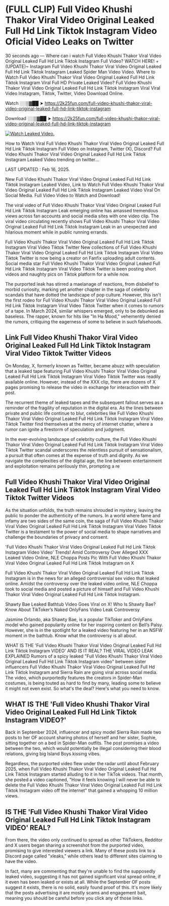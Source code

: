 # (FULL CLIP) Full Video Khushi Thakor Viral Video Original Leaked Full Hd Link Tiktok Instagram Video Oficial Video Leaks on Twitter

30 seconds ago — Where can i watch Full Video Khushi Thakor Viral Video Original Leaked Full Hd Link Tiktok Instagram Full Video? WATCH HERE! +(UPDATE)~ Instagram Full Video Khushi Thakor Viral Video Original Leaked Full Hd Link Tiktok Instagram Leaked Spider Man Video Video. Where to Watch Full Video Khushi Thakor Viral Video Original Leaked Full Hd Link Tiktok Instagram Viral Full HD Private Leaked Video? Full Video Khushi Thakor Viral Video Original Leaked Full Hd Link Tiktok Instagram Viral Viral Video Instagram, Tiktok, Twitter, Video Download Online.

Watch ░░▒▓██ ➤ https://2k25fun.com/full-video-khushi-thakor-viral-video-original-leaked-full-hd-link-tiktok-instagram

Download ░░▒▓██ ➤ https://2k25fun.com/full-video-khushi-thakor-viral-video-original-leaked-full-hd-link-tiktok-instagram

[![Watch Leaked Video.](https://miro.medium.com/v2/resize:fit:828/format:webp/1*cilzJN44JGOrTw9NJCrNHA.gif "Watch Leaked Video")](https://2k25fun.com/full-video-khushi-thakor-viral-video-original-leaked-full-hd-link-tiktok-instagram)

How to Watch Viral Full Video Khushi Thakor Viral Video Original Leaked Full Hd Link Tiktok Instagram Full Video on Instagram, Twitter (X), Discord? Full Video Khushi Thakor Viral Video Original Leaked Full Hd Link Tiktok Instagram Leaked Video trending on twitter...

LAST UPDATED : Feb 16, 2025.

New Full Video Khushi Thakor Viral Video Original Leaked Full Hd Link Tiktok Instagram Leaked Video, Link to Watch Full Video Khushi Thakor Viral Video Original Leaked Full Hd Link Tiktok Instagram Leaked Video Viral On Social Media. Full Video Video to Watch and Download!

The viral video of Full Video Khushi Thakor Viral Video Original Leaked Full Hd Link Tiktok Instagram Leak emerging online has amassed tremendous views across fan accounts and social media sites with one video clip. The viral video circulating recently shows Full Video Khushi Thakor Viral Video Original Leaked Full Hd Link Tiktok Instagram Leak in an unexpected and hilarious moment while in public running errands.

Full Video Khushi Thakor Viral Video Original Leaked Full Hd Link Tiktok Instagram Viral Video Tiktok Twitter New collections of Full Video Khushi Thakor Viral Video Original Leaked Full Hd Link Tiktok Instagram Viral Video Tiktok Twitter is now being a creator on Fanfix uploading adult contents. Social media star Full Video Khushi Thakor Viral Video Original Leaked Full Hd Link Tiktok Instagram Viral Video Tiktok Twitter is been posting short videos and naughty pics on Tiktok platform for a while now.

The purported leak has stirred a maelanage of reactions, from disbelief to morbid curiosity, marking yet another chapter in the saga of celebrity scandals that have dotted the landscape of pop culture. However, this isn't the first rodeo for Full Video Khushi Thakor Viral Video Original Leaked Full Hd Link Tiktok Instagram Viral Video Tiktok Twitter when it comes to rumors of a tape. In March 2024, similar whispers emerged, only to be debunked as baseless. The rapper, known for hits like "In Ha Mood," vehemently denied the rumors, critiquing the eagerness of some to believe in such falsehoods.

## Link Full Video Khushi Thakor Viral Video Original Leaked Full Hd Link Tiktok Instagram Viral Video Tiktok Twitter Videos

On Monday, X, formerly known as Twitter, became abuzz with speculation that a leaked tape featuring Full Video Khushi Thakor Viral Video Original Leaked Full Hd Link Tiktok Instagram Viral Video Tiktok Twitter was readily available online. However, instead of the XXX clip, there are dozens of X pages promising to release the video in exchange for interaction with their post.

The recurrent theme of leaked tapes and the subsequent fallout serves as a reminder of the fragility of reputation in the digital era. As the lines between private and public life continue to blur, celebrities like Full Video Khushi Thakor Viral Video Original Leaked Full Hd Link Tiktok Instagram Viral Video Tiktok Twitter find themselves at the mercy of internet chatter, where a rumor can ignite a firestorm of speculation and judgment.

In the ever-evolving landscape of celebrity culture, the Full Video Khushi Thakor Viral Video Original Leaked Full Hd Link Tiktok Instagram Viral Video Tiktok Twitter scandal underscores the relentless pursuit of sensationalism, a pursuit that often comes at the expense of truth and dignity. As we navigate the complexities of the digital age, the line between entertainment and exploitation remains perilously thin, prompting a re

##  Full Video Khushi Thakor Viral Video Original Leaked Full Hd Link Tiktok Instagram Viral Video Tiktok Twitter Videos

As the situation unfolds, the truth remains shrouded in mystery, leaving the public to ponder the authenticity of the rumors. In a world where fame and infamy are two sides of the same coin, the saga of Full Video Khushi Thakor Viral Video Original Leaked Full Hd Link Tiktok Instagram Viral Video Tiktok Twitter is a testament to the power of social media to shape narratives and challenge the boundaries of privacy and consent.

'Full Video Khushi Thakor Viral Video Original Leaked Full Hd Link Tiktok Instagram Video Video' Trends! Amid Controversy Over Alleged XXX Leaked Video Online, NLE Choppa Posts Pic With Full Video Khushi Thakor Viral Video Original Leaked Full Hd Link Tiktok Instagram on X

Full Video Khushi Thakor Viral Video Original Leaked Full Hd Link Tiktok Instagram is in the news for an alleged controversial sex video that leaked online. Amidst the controversy over the leaked video online, NLE Choppa took to social media and posted a picture of himself and Full Video Khushi Thakor Viral Video Original Leaked Full Hd Link Tiktok Instagram.

Shawty Bae Leaked Bathtub Video Goes Viral on X! Who Is Shawty Bae? Know About TikToker’s Naked OnlyFans Video Leak Controversy

Jasmine Orlando, aka Shawty Bae, is a popular TikToker and OnlyFans model who gained popularity online for her inspiring content on Bell’s Palsy. However, she is in the spotlight for a leaked video featuring her in an NSFW moment in the bathtub. Know what the controversy is all about.

WHAT IS THE 'Full Video Khushi Thakor Viral Video Original Leaked Full Hd Link Tiktok Instagram VIDEO' AND IS IT REAL? THE VIRAL VIDEO LEAK EXPLAINED Rumors of a spicy leaked "Full Video Khushi Thakor Viral Video Original Leaked Full Hd Link Tiktok Instagram video" between sister influencers Full Video Khushi Thakor Viral Video Original Leaked Full Hd Link Tiktok Instagram and Sierra Rain are going viral across social media. The video, which purportedly features the creators in Spider-Man costumes, is being touted as hard to find by many, leading some to believe it might not even exist. So what's the deal? Here's what you need to know.

## WHAT IS THE 'Full Video Khushi Thakor Viral Video Original Leaked Full Hd Link Tiktok Instagram VIDEO?'

Back in September 2024, influencer and spicy model Sierra Rain made two posts to her OF account sharing photos of herself and her sister, Sophie, sitting together on a bed in Spider-Man outfits. The post promises a video between the two, which would potentially be illegal considering their blood relations, giving big Island Boys kissing vibes.

Regardless, the purported video flew under the radar until about February 2025, when Full Video Khushi Thakor Viral Video Original Leaked Full Hd Link Tiktok Instagram started alluding to it in her TikTok videos. That month, she posted a video captioned, "How it feels knowing I will never be able to delete the Full Video Khushi Thakor Viral Video Original Leaked Full Hd Link Tiktok Instagram video off the internet" that gained a whopping 10 million views.

## IS THE 'Full Video Khushi Thakor Viral Video Original Leaked Full Hd Link Tiktok Instagram VIDEO' REAL?

From there, the video only continued to spread as other TikTokers, Redditor and X users began sharing a screenshot from the purported video, promising to give interested viewers a link. Many of these posts link to a Discord page called "xleaks," while others lead to different sites claiming to have the video.

In fact, many are commenting that they're unable to find the supposedly leaked video, suggesting it has not gained significant viral spread online, if it even has been leaked or exists at all. While the September OF posts suggest it exists, there is no solid, easily found proof of this. It's more likely that the posts advertising it are mostly scams and engagement bait, meaning you should be careful before you click any of those links.